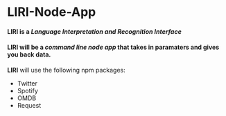 # **LIRI-Node-App**

#### **LIRI** is a *Language Interpretation and Recognition Interface*

#### **LIRI** will be a *command line node app* that takes in paramaters and gives you back data.

**LIRI** will use the following npm packages: 

* Twitter 
* Spotify
* OMDB
* Request 



